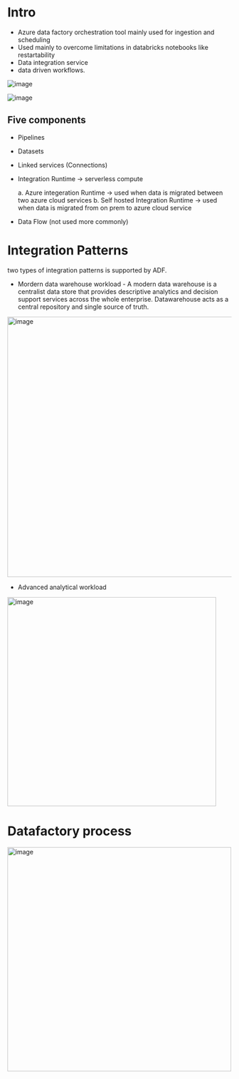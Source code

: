 # Intro  
- Azure data factory  orchestration tool mainly used for ingestion and scheduling
- Used mainly to overcome limitations in databricks notebooks like restartability
- Data integration service
- data driven workflows.

![image](https://github.com/deepakgowtham/Datascience_Basics/assets/47908891/75318ffa-49d3-4cea-8157-6217d5fe066a)


![image](https://github.com/deepakgowtham/Datascience_Basics/assets/47908891/6d1213a2-3205-42c9-8184-bf54fd8435ec)

## Five components
- Pipelines
- Datasets
- Linked services (Connections)
- Integration Runtime -> serverless compute
  
   a. Azure integeration Runtime -> used when data is migrated between two azure cloud services
   b. Self hosted Integration Runtime -> used when data is migrated from on prem to azure cloud service
- Data Flow (not used more commonly)

# Integration Patterns
two types of integration patterns is supported by ADF.
- Mordern data warehouse workload -  A modern data warehouse is a centralist data store that provides descriptive analytics and decision support services across the whole enterprise. Datawarehouse acts as a central repository and single source of truth.
    
<img width="584" alt="image" src="https://github.com/deepakgowtham/Datascience_Basics/assets/47908891/27f9bd93-5f42-4088-81d4-b19e8cee369f">

- Advanced analytical workload
<img width="469" alt="image" src="https://github.com/deepakgowtham/Datascience_Basics/assets/47908891/e2c870df-94e2-49e3-b31d-848586de7f26">

# Datafactory process
<img width="503" alt="image" src="https://github.com/deepakgowtham/Datascience_Basics/assets/47908891/38383c01-6194-4340-b3dc-992c90233b5e">


